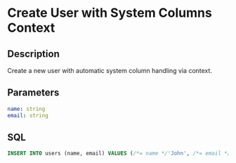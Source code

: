 # Create User with System Columns Context

## Description

Create a new user with automatic system column handling via context.

## Parameters

```yaml
name: string
email: string
```

## SQL

```sql
INSERT INTO users (name, email) VALUES (/*= name */'John', /*= email */'john@example.com')
```
